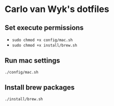 # Carlo van Wyk's dotfiles

## Set execute permissions

- `sudo chmod +x config/mac.sh`
- `sudo chmod +x install/brew.sh`

## Run mac settings

`./config/mac.sh`

## Install brew packages

`./install/brew.sh`
